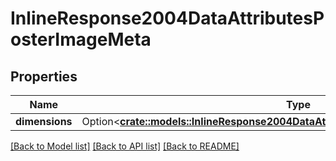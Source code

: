 # InlineResponse2004DataAttributesPosterImageMeta

## Properties

Name | Type | Description | Notes
------------ | ------------- | ------------- | -------------
**dimensions** | Option<[**crate::models::InlineResponse2004DataAttributesPosterImageMetaDimensions**](inline_response_200_4_data_attributes_posterImage_meta_dimensions.md)> |  | [optional]

[[Back to Model list]](../README.md#documentation-for-models) [[Back to API list]](../README.md#documentation-for-api-endpoints) [[Back to README]](../README.md)


